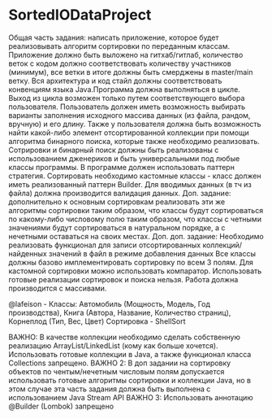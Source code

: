# SortedIODataProject
Общая часть задания: написать приложение, которое будет реализовывать алгоритм сортировки по переданным классам. Приложение должно быть выложено на гитхаб/гитлаб, количество веток с кодом должно соответствовать количеству участников (минимум), все ветки в итоге должны быть смерджены в master/main ветку. Вся архитектура и код стайл должны соответствовать конвенциям языка Java.Программа должна выполняться в цикле. Выход из цикла возможен только путем соответствующего выбора пользователя. Пользователь должен иметь возможность выбирать варианты заполнения исходного массива данных (из файла, рандом, вручную) и его длину. Также у пользователя должна быть возможность найти какой-либо элемент отсортированной коллекции при помощи алгоритма бинарного поиска, которые также необходимо реализовать. Сотрировки и бинарный поиск должны быть реализованы с использованием дженериков и быть универсальными под любые классы программы. В программе должен использовать паттерн стратегия. Сортировать необходимо кастомные классы - класс должен иметь реализованный паттерн Builder. Для вводимых данных (в тч из файла) должна производится валидация данных.
Доп. задание: дополнительно к основным сортировкам реализовать эти же алгоритмы сортировки таким образом, что классы будут сортироваться по какому-либо числовому полю таким образом, что классы с четными значениями будут сортироваться в натуральном порядке, а с нечетными оставаться на своих местах.
Доп. доп. задание: Необходимо реализовать функционал для записи отсортированных коллекций/найденных значений в файл в режиме добавления данных
Все классы должны базово имплементировать сортировку по всем 3 полям. Для кастомной сортировки можно использовать компаратор. Использовать готовые реализации сортировок и поиска нельзя. Работа должна производится с массивами.

@lafeison  - Классы: Автомобиль (Мощность, Модель, Год производства), Книга (Автора, Название, Количество страниц), Корнеплод (Тип, Вес, Цвет) Сортировка - ShellSort

ВАЖНО: В качестве коллекции необходимо сделать собственную реализацию ArrayList/LinkedList (кому как больше хочется). Использовать готовые коллекции в Java, а также функционал класса Collections запрещено.
ВАЖНО 2: В доп задании на сортировку объектов по чентым/нечетным числовым полям допускается использовать готовые алгоритмы сортировки и коллекции Java, но в этом случае эта часть задания должна быть выполнена с использованием Java Stream API
ВАЖНО 3: Использовать аннотацию @Builder (Lombok) запрещено
